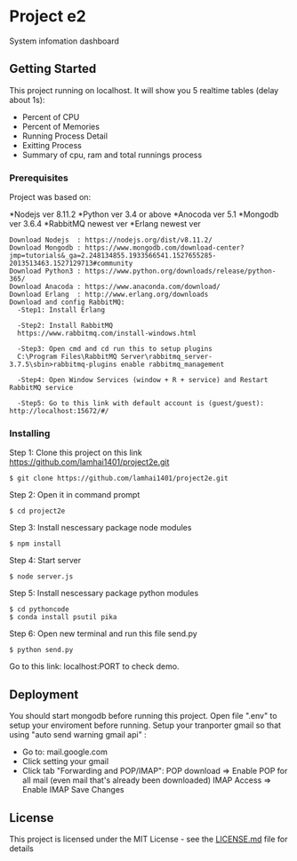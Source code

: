 # Project e2

System infomation dashboard

## Getting Started

This project running on localhost. It will show you 5 realtime tables (delay about 1s):

* Percent of CPU
* Percent of Memories
* Running Process Detail
* Exitting Process
* Summary of cpu, ram and total runnings process

### Prerequisites

Project was based on:

*Nodejs   ver 8.11.2
*Python   ver 3.4 or above
*Anocoda  ver 5.1
*Mongodb  ver 3.6.4
*RabbitMQ newest ver
*Erlang   newest ver
```
Download Nodejs  : https://nodejs.org/dist/v8.11.2/
Download Mongodb : https://www.mongodb.com/download-center?jmp=tutorials&_ga=2.248134855.1933566541.1527655285-2013513463.1527129713#community
Download Python3 : https://www.python.org/downloads/release/python-365/
Download Anacoda : https://www.anaconda.com/download/
Download Erlang  : http://www.erlang.org/downloads
Download and config RabbitMQ:
  -Step1: Install Erlang

  -Step2: Install RabbitMQ
  https://www.rabbitmq.com/install-windows.html

  -Step3: Open cmd and cd run this to setup plugins
  C:\Program Files\RabbitMQ Server\rabbitmq_server-3.7.5\sbin>rabbitmq-plugins enable rabbitmq_management

  -Step4: Open Window Services (window + R + service) and Restart RabbitMQ service

  -Step5: Go to this link with default account is (guest/guest): http://localhost:15672/#/
```

### Installing

Step 1: Clone this project on this link https://github.com/lamhai1401/project2e.git

```
$ git clone https://github.com/lamhai1401/project2e.git
```

Step 2: Open it in command prompt

```
$ cd project2e
```

Step 3: Install nescessary package node modules

```
$ npm install
```

Step 4: Start server

```
$ node server.js
```

Step 5: Install nescessary package python modules

```
$ cd pythoncode
$ conda install psutil pika
```

Step 6: Open new terminal and run this file send.py

```
$ python send.py
```

Go to this link: localhost:PORT to check demo.

## Deployment

You should start mongodb before running this project.
Open file ".env" to setup your enviroment before running.
Setup your tranporter gmail so that using "auto send warning gmail api" :

* Go to: mail.google.com
* Click setting your gmail
* Click tab "Forwarding and POP/IMAP":
  POP download => Enable POP for all mail (even mail that's already been downloaded)
  IMAP Access => Enable IMAP
  Save Changes

## License

This project is licensed under the MIT License - see the [LICENSE.md](LICENSE.md) file for details